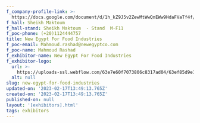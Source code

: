 ```yaml
---
f_company-profile-link: >-
  https://docs.google.com/document/d/1h_kZ9J5v2ZewMtWwQnEWw9HdaFVaTf4f/edit?usp=share_link&ouid=111844397792848099856&rtpof=true&sd=true
f_hall: Sheikh Maktoum
f_hall-stand: Sheikh Maktoum  - Stand  M-F11
f_poc-phone: (+20)1124444757
title: New Egypt For Food Industries
f_poc-email: Mahmoud.rashad@newegyptco.com
f_poc-name: Mahmoud Rashad
f_exhibitor-name: New Egypt For Food Industries
f_exhibitor-logo:
  url: >-
    https://uploads-ssl.webflow.com/63e7e60f7073806c8317ad04/63ef85d9e1b8cf837668208d_YjliZg.jpeg
  alt: null
slug: new-egypt-for-food-industries
updated-on: '2023-02-17T13:49:13.765Z'
created-on: '2023-02-17T13:49:13.765Z'
published-on: null
layout: '[exhibitors].html'
tags: exhibitors
---
```



